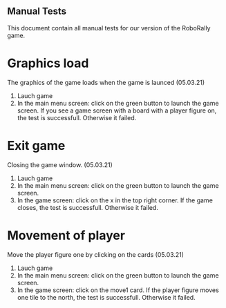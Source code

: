 ## Manual Tests
This document contain all manual tests for our version of the RoboRally game.

# Graphics load
The graphics of the game loads when the game is launced (05.03.21)
1. Lauch game
2. In the main menu screen: click on the green button to launch the game screen.
If you see a game screen with a board with a player figure on, the test is successfull. Otherwise it failed.

# Exit game
Closing the game window. (05.03.21)
1. Lauch game 
2. In the main menu screen: click on the green button to launch the game screen.
3. In the game screen: click on the x in the top right corner. 
If the game closes, the test is successfull. Otherwise it failed.

# Movement of player
Move the player figure one by clicking on the cards (05.03.21)
1. Lauch game 
2. In the main menu screen: click on the green button to launch the game screen.
3. In the game screen: click on the move1 card.
If the player figure moves one tile to the north, the test is successfull. Otherwise it failed.
